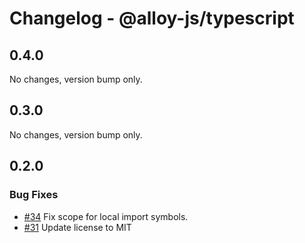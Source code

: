 # Changelog - @alloy-js/typescript

## 0.4.0

No changes, version bump only.

## 0.3.0

No changes, version bump only.



## 0.2.0

### Bug Fixes

- [#34](https://github.com/alloy-framework/alloy/pull/34) Fix scope for local import symbols.
- [#31](https://github.com/alloy-framework/alloy/pull/31) Update license to MIT

